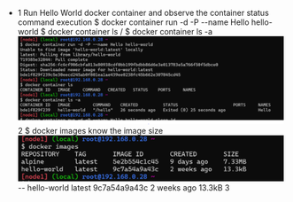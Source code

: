 * 1 Run Hello World docker container and observe the container status
     command execution $ docker container run -d -P --name Hello hello-world
      $ docker container ls / $ docker container ls -a
     ![refer](/images/1.PNG)
  2 $ docker images know the image size
    ![ref](images/2.PNG)
     -- hello-world   latest    9c7a54a9a43c   2 weeks ago   13.3kB
  3 


